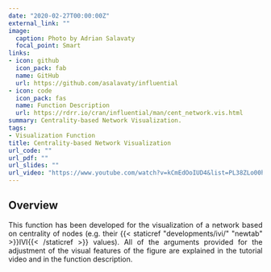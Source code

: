 ```yaml
---
date: "2020-02-27T00:00:00Z"
external_link: ""
image:
  caption: Photo by Adrian Salavaty
  focal_point: Smart
links:
- icon: github
  icon_pack: fab
  name: GitHub
  url: https://github.com/asalavaty/influential
- icon: code
  icon_pack: fas
  name: Function Description 
  url: https://rdrr.io/cran/influential/man/cent_network.vis.html
summary: Centrality-based Network Visualization.
tags:
- Visualization Function
title: Centrality-based Network Visualization
url_code: ""
url_pdf: ""
url_slides: ""
url_video: "https://www.youtube.com/watch?v=kCmEdOoIUD4&list=PL38ZLo00h-YHu2SbnQ-lfh4iaIsMQ99Qj&index=2"
---
```


## Overview

<div style="text-align: justify">
This function has been developed for the visualization of a network based on centrality of nodes (e.g. their {{< staticref "developments/ivi/" "newtab" >}}IVI{{< /staticref >}} values). All of the arguments provided for the adjustment of the visual features of the figure are explained in the tutorial video and in the function description.
</div>
